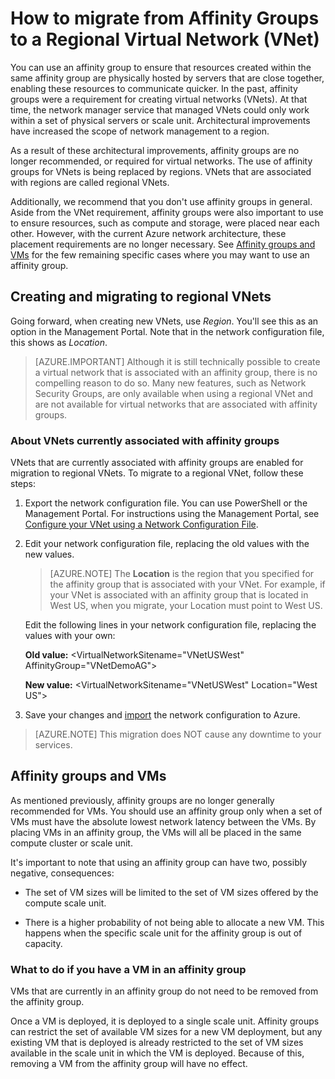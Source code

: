 <properties 
   pageTitle="How to migrate from Affinity Groups to a Regional Virtual Network (VNet)"
   description="Learn how to migrate from affinity groups to regional vnets"
   services="virtual-network"
   documentationCenter="na"
   authors="jimdial"
   manager="carmonm"
   editor="tysonn" />
<tags 
   ms.service="virtual-network"
   ms.devlang="na"
   ms.topic="article"
   ms.tgt_pltfrm="na"
   ms.workload="infrastructure-services"
   ms.date="03/15/2016"
   ms.author="jdial" />

# How to migrate from Affinity Groups to a Regional Virtual Network (VNet)

You can use an affinity group to ensure that resources created within the same affinity group are physically hosted by servers that are close together, enabling these resources to communicate quicker. In the past, affinity groups were a requirement for creating virtual networks (VNets). At that time, the network manager service that managed VNets could only work within a set of physical servers or scale unit. Architectural improvements have increased the scope of network management to a region.

As a result of these architectural improvements, affinity groups are no longer recommended, or required for virtual networks. The use of affinity groups for VNets is being replaced by regions. VNets that are associated with regions are called regional VNets.

Additionally, we recommend that you don't use affinity groups in general. Aside from the VNet requirement, affinity groups were also important to use to ensure resources, such as compute and storage, were placed near each other. However, with the current Azure network architecture, these placement requirements are no longer necessary. See [Affinity groups and VMs](#Affinity-groups-and-VMs) for the few remaining specific cases where you may want to use an affinity group.

## Creating and migrating to regional VNets

Going forward, when creating new VNets, use *Region*. You'll see this as an option in the Management Portal. Note that in the network configuration file, this shows as *Location*.

>[AZURE.IMPORTANT] Although it is still technically possible to create a virtual network that is associated with an affinity group, there is no compelling reason to do so. Many new features, such as Network Security Groups, are only available when using a regional VNet and are not available for virtual networks that are associated with affinity groups.

### About VNets currently associated with affinity groups

VNets that are currently associated with affinity groups are enabled for migration to regional VNets. To migrate to a regional VNet, follow these steps:

1. Export the network configuration file. You can use PowerShell or the Management Portal. For instructions using the Management Portal, see [Configure your VNet using a Network Configuration File](virtual-networks-using-network-configuration-file.md).

1. Edit your network configuration file, replacing the old values with the new values. 

	> [AZURE.NOTE] The **Location** is the region that you specified for the affinity group that is associated with your VNet. For example, if your VNet is associated with an affinity group that is located in West US, when you migrate, your Location must point to West US. 
	
	Edit the following lines in your network configuration file, replacing the values with your own: 

	**Old value:** \<VirtualNetworkSitename="VNetUSWest" AffinityGroup="VNetDemoAG"\> 

	**New value:** \<VirtualNetworkSitename="VNetUSWest" Location="West US"\>

1. Save your changes and [import](virtual-networks-using-network-configuration-file.md) the network configuration to Azure.

>[AZURE.NOTE] This migration does NOT cause any downtime to your services.

## Affinity groups and VMs

As mentioned previously, affinity groups are no longer generally recommended for VMs. You should use an affinity group only when a set of VMs must have the absolute lowest network latency between the VMs. By placing VMs in an affinity group, the VMs will all be placed in the same compute cluster or scale unit.

It's important to note that using an affinity group can have two, possibly negative, consequences:

- The set of VM sizes will be limited to the set of VM sizes offered by the compute scale unit.

- There is a higher probability of not being able to allocate a new VM. This happens when the specific scale unit for the affinity group is out of capacity.

### What to do if you have a VM in an affinity group

VMs that are currently in an affinity group do not need to be removed from the affinity group.

Once a VM is deployed, it is deployed to a single scale unit. Affinity groups can restrict the set of available VM sizes for a new VM deployment, but any existing VM that is deployed is already restricted to the set of VM sizes available in the scale unit in which the VM is deployed. Because of this, removing a VM from the affinity group will have no effect.
 

